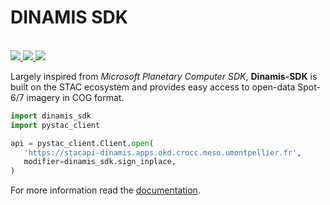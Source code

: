 # DINAMIS SDK

<br>
<a href="https://forgemia.inra.fr/cdos-pub/dinamis-sdk/-/releases">
<img src="https://forgemia.inra.fr/cdos-pub/dinamis-sdk/-/badges/release.svg">
</a>
<a href="https://forgemia.inra.fr/cdos-pub/dinamis-sdk/-/commits/main">
<img src="https://forgemia.inra.fr/cdos-pub/dinamis-sdk/badges/main/pipeline.svg">
</a>
<a href="LICENSE">
<img src="https://img.shields.io/badge/License-Apache%202.0-blue.svg">
</a>

Largely inspired from *Microsoft Planetary Computer SDK*, **Dinamis-SDK** is 
built on the STAC ecosystem and provides easy access to open-data Spot-6/7 
imagery in COG format.

```python
import dinamis_sdk
import pystac_client

api = pystac_client.Client.open(
   'https://stacapi-dinamis.apps.okd.crocc.meso.umontpellier.fr',
   modifier=dinamis_sdk.sign_inplace,
)
```

For more information read the 
[documentation](https://cdos-pub.pages.mia.inra.fr/dinamis-sdk).
